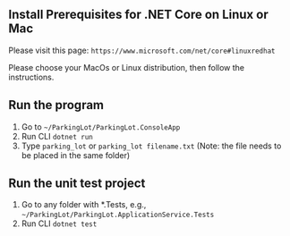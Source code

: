 ## Install Prerequisites for .NET Core on Linux or Mac

Please visit this page:
`https://www.microsoft.com/net/core#linuxredhat`

Please choose your MacOs or Linux distribution, then follow the instructions.

## Run the program

1. Go to `~/ParkingLot/ParkingLot.ConsoleApp`
2. Run CLI `dotnet run`
3. Type `parking_lot` or `parking_lot filename.txt` (Note: the file needs to be placed in the same folder)

## Run the unit test project

1. Go to any folder with *.Tests, e.g., `~/ParkingLot/ParkingLot.ApplicationService.Tests`
2. Run CLI `dotnet test`

